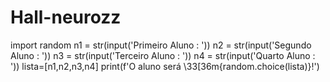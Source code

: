 # Hall-neurozz
  import random
n1 = str(input('Primeiro Aluno : '))
n2 = str(input('Segundo Aluno : '))
n3 = str(input('Terceiro Aluno : '))
n4 = str(input('Quarto Aluno : '))
lista=[n1,n2,n3,n4]
print(f'O aluno será  \33[36m{random.choice(lista)}!')
